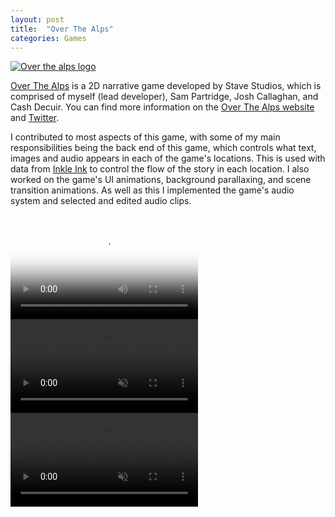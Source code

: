 ```yaml
---
layout: post
title:  "Over The Alps"
categories: Games
---
```


<a href="{{site.url}}/games/2018/07/24/over-the-alps.html"><img src="{{site.url}}/assets/img/otaScreenshot1.jpg" alt="Over the alps logo"/></a>

<!-- <a href="{{site.url}}/games/2018/07/24/over-the-alps.html">
  <video autoplay loop muted playsinline poster="{{site.url}}/assets/img/otaScreenshot1.jpg">
    <source src="{{site.url}}/assets/video/OTALogoSnow.mp4" type="video/mp4">
  </video>
</a> -->

<a href="https://overthealpsgame.com/" target="blank">Over The Alps</a> is a 2D narrative game developed by Stave Studios, which is comprised of myself (lead developer), Sam Partridge, Josh Callaghan, and Cash Decuir. You can find more information on the <a href="https://overthealpsgame.com/" target="blank">Over The Alps website</a> and <a href="https://twitter.com/overthealpsgame" target="blank">Twitter</a>. 

I contributed to most aspects of this game, with some of my main responsibilities being the back end of this game, which controls what text, images and audio appears in each of the game's locations. This is used with data from <a href="https://www.inklestudios.com/ink/" target="blank"> Inkle Ink</a> to control the flow of the story in each location. I also worked on the game's UI animations, background parallaxing, and scene transition animations. As well as this I implemented the game's audio system and selected and edited audio clips.

<br>

<video controls poster="{{site.url}}/assets/img/otaVideoStart.jpg">
  <source src="{{site.url}}/assets/video/Over The Alps Gameplay Trailer.mp4" type="video/mp4">
</video>

<br>

<video autoplay loop muted playsinline>
  <source src="{{site.url}}/assets/video/ota2.mp4" type="video/mp4">
</video>

<br>

<video autoplay loop muted playsinline>
  <source src="{{site.url}}/assets/video/ota4.mp4" type="video/mp4">
</video>
